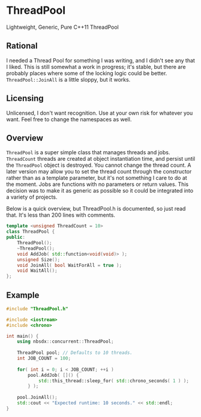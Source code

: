 # ThreadPool
Lightweight, Generic, Pure C++11 ThreadPool

## Rational
I needed a Thread Pool for something I was writing, and I didn't see any that I liked. This is still somewhat a work in progress; it's stable, but there are probably places where some of the locking logic could be better. `ThreadPool::JoinAll` is a little sloppy, but it works. 

## Licensing 
Unlicensed, I don't want recognition. Use at your own risk for whatever you want. Feel free to change the namespaces as well.

## Overview
`ThreadPool` is a super simple class that manages threads and jobs. `ThreadCount` threads are created at object instantiation time, and persist until the `ThreadPool` object is destroyed. You cannot change the thread count. A later version may allow you to set the thread count through the constructor rather than as a template parameter, but it's not something I care to do at the moment. Jobs are functions with no parameters or return values. This decision was to make it as generic as possible so it could be integrated into a variety of projects.

Below is a quick overview, but ThreadPool.h is documented, so just read that. It's less than 200 lines with comments.

```c++
template <unsigned ThreadCount = 10>
class ThreadPool {
public:
    ThreadPool();
    ~ThreadPool();
    void AddJob( std::function<void(void)> );
    unsigned Size();
    void JoinAll( bool WaitForAll = true );
    void WaitAll();
};
```

## Example
```c++
#include "ThreadPool.h"

#include <iostream>
#include <chrono>

int main() {
    using nbsdx::concurrent::ThreadPool;
    
    ThreadPool pool; // Defaults to 10 threads.
    int JOB_COUNT = 100;
    
    for( int i = 0; i < JOB_COUNT; ++i )
        pool.AddJob( []() { 
            std::this_thread::sleep_for( std::chrono_seconds( 1 ) );
        } );
    
    pool.JoinAll();
    std::cout << "Expected runtime: 10 seconds." << std::endl;
}
```
